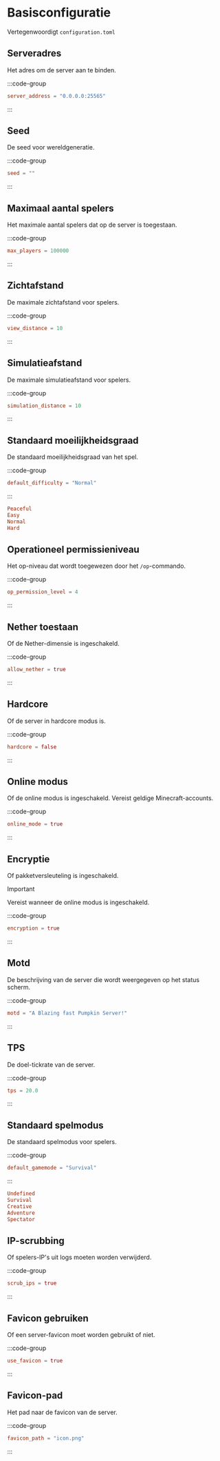 # Basisconfiguratie

Vertegenwoordigt `configuration.toml`

## Serveradres

Het adres om de server aan te binden.

:::code-group
```toml [configuration.toml] {2}
server_address = "0.0.0.0:25565"
```
:::

## Seed

De seed voor wereldgeneratie.

:::code-group
```toml [configuration.toml] {2}
seed = ""
```
:::

## Maximaal aantal spelers

Het maximale aantal spelers dat op de server is toegestaan.

:::code-group
```toml [configuration.toml] {2}
max_players = 100000
```
:::

## Zichtafstand

De maximale zichtafstand voor spelers.

:::code-group
```toml [configuration.toml] {2}
view_distance = 10
```
:::

## Simulatieafstand

De maximale simulatieafstand voor spelers.

:::code-group
```toml [configuration.toml] {2}
simulation_distance = 10
```
:::

## Standaard moeilijkheidsgraad

De standaard moeilijkheidsgraad van het spel.

:::code-group
```toml [configuration.toml] {2}
default_difficulty = "Normal"
```
:::


```toml
Peaceful
Easy
Normal
Hard
```

## Operationeel permissieniveau

Het op-niveau dat wordt toegewezen door het `/op`-commando.

:::code-group
```toml [configuration.toml] {2}
op_permission_level = 4
```
:::

## Nether toestaan

Of de Nether-dimensie is ingeschakeld.

:::code-group
```toml [configuration.toml] {2}
allow_nether = true
```
:::

## Hardcore

Of de server in hardcore modus is.

:::code-group
```toml [configuration.toml] {2}
hardcore = false
```
:::

## Online modus

Of de online modus is ingeschakeld. Vereist geldige Minecraft-accounts.

:::code-group
```toml [configuration.toml] {2}
online_mode = true
```
:::

## Encryptie

Of pakketversleuteling is ingeschakeld.

> [!IMPORTANT]
> Vereist wanneer de online modus is ingeschakeld.

:::code-group
```toml [configuration.toml] {2}
encryption = true
```
:::

## Motd

De beschrijving van de server die wordt weergegeven op het status scherm.

:::code-group
```toml [configuration.toml] {2}
motd = "A Blazing fast Pumpkin Server!"
```
:::

## TPS

De doel-tickrate van de server.

:::code-group
```toml [configuration.toml] {2}
tps = 20.0
```
:::

## Standaard spelmodus

De standaard spelmodus voor spelers.

:::code-group
```toml [configuration.toml] {2}
default_gamemode = "Survival"
```
:::

```toml
Undefined
Survival
Creative
Adventure
Spectator
```

## IP-scrubbing

Of spelers-IP's uit logs moeten worden verwijderd.

:::code-group
```toml [configuration.toml] {2}
scrub_ips = true
```
:::

## Favicon gebruiken

Of een server-favicon moet worden gebruikt of niet.

:::code-group
```toml [configuration.toml] {2}
use_favicon = true
```
:::

## Favicon-pad

Het pad naar de favicon van de server.

:::code-group
```toml [configuration.toml] {2}
favicon_path = "icon.png"
```
:::
